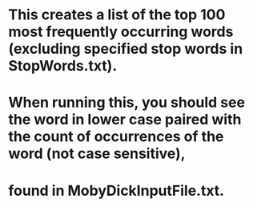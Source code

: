 # This creates a list of the top 100 most frequently occurring words (excluding specified stop words in StopWords.txt).
# When running this, you should see the word in lower case paired with the count of occurrences of the word (not case sensitive),
# found in MobyDickInputFile.txt.
